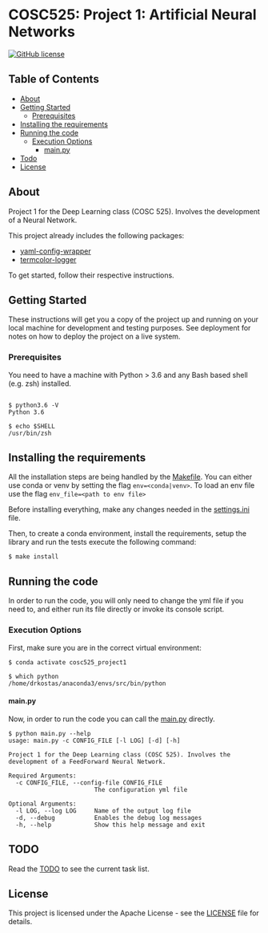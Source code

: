 # COSC525: Project 1: Artificial Neural Networks

[![GitHub license](https://img.shields.io/badge/license-Apache-blue.svg)](
https://github.com/drkostas/COSC525-Project1/blob/master/LICENSE)

## Table of Contents

+ [About](#about)
+ [Getting Started](#getting_started)
    + [Prerequisites](#prerequisites)
+ [Installing the requirements](#installing)
+ [Running the code](#run_locally)
    + [Execution Options](#execution_options)
        + [main.py](#src_main)
+ [Todo](#todo)
+ [License](#license)

## About <a name = "about"></a>

Project 1 for the Deep Learning class (COSC 525). Involves the development of a Neural
Network.

This project already includes the following packages:

- [yaml-config-wrapper](https://pypi.org/project/yaml-config-wrapper/)
- [termcolor-logger](https://pypi.org/project/termcolor-logger/)

To get started, follow their respective instructions.

## Getting Started <a name = "getting_started"></a>

These instructions will get you a copy of the project up and running on your local machine for
development and testing purposes. See deployment for notes on how to deploy the project on a live
system.

### Prerequisites <a name = "prerequisites"></a>

You need to have a machine with Python > 3.6 and any Bash based shell (e.g. zsh) installed.

```ShellSession

$ python3.6 -V
Python 3.6

$ echo $SHELL
/usr/bin/zsh

```

## Installing the requirements <a name = "installing"></a>

All the installation steps are being handled by the [Makefile](Makefile). You can either use conda or
venv by setting the flag `env=<conda|venv>`. To load an env file use the
flag `env_file=<path to env file>`

Before installing everything, make any changes needed in the [settings.ini](settings.ini) file.

Then, to create a conda environment, install the requirements, setup the library and run the tests
execute the following command:

```ShellSession
$ make install
```

## Running the code <a name = "run_locally"></a>

In order to run the code, you will only need to change the yml file if you need to, and either run its
file directly or invoke its console script.

### Execution Options <a name = "execution_options"></a>

First, make sure you are in the correct virtual environment:

```ShellSession
$ conda activate cosc525_project1

$ which python
/home/drkostas/anaconda3/envs/src/bin/python

```

#### main.py <a name = "src_main"></a>

Now, in order to run the code you can call the [main.py](main.py)
directly.

```ShellSession
$ python main.py --help
usage: main.py -c CONFIG_FILE [-l LOG] [-d] [-h]

Project 1 for the Deep Learning class (COSC 525). Involves the development of a FeedForward Neural Network.

Required Arguments:
  -c CONFIG_FILE, --config-file CONFIG_FILE
                        The configuration yml file

Optional Arguments:
  -l LOG, --log LOG     Name of the output log file
  -d, --debug           Enables the debug log messages
  -h, --help            Show this help message and exit
```

## TODO <a name = "todo"></a>

Read the [TODO](TODO.md) to see the current task list.

## License <a name = "license"></a>

This project is licensed under the Apache License - see the [LICENSE](LICENSE) file for details.
